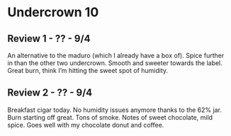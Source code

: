 # Undercrown 10

## Review 1 - ?? - 9/4

An alternative to the maduro (which I already have a box of). Spice further in than the other two undercrown. Smooth and sweeter towards the label. Great burn, think I’m hitting the sweet spot of humidity. 

## Review 2 - ?? - 9/4

Breakfast cigar today. No humidity issues anymore thanks to the 62% jar. Burn starting off great. Tons of smoke. Notes of sweet chocolate, mild spice. Goes well with my chocolate donut and coffee.
